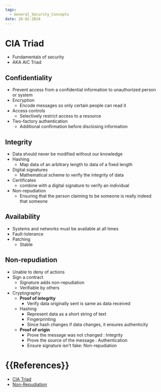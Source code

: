 ```yaml
---
tags:
  - General_Security_Concepts
date: 26-02-2024
---
```


# CIA Triad
- Fundamentals of security 
- AKA AIC Triad
## Confidentiality ##
- Prevent access from a confidential information to  unauthorized person or system
- Encryption
	- Encode messages so only certain people can read it
- Access controls
	- Selectively restrict access to a resource
- Two-factory authentication
	- Additional confirmation before disclosing information
## Integrity ##
- Data should never be modified without our knowledge
- Hashing
	- Map data of an arbitrary length to data of a fixed length
- Digital signatures
	- Mathematical scheme to verify the integrity of data
- Certificates
	- combine with a digital signature to verify an individual
- Non-repudiation
	- Ensuring that the person claiming to be someone is really indeed that someone
## Availability ##
- Systems and networks must be available at all times
- Fault-tolerance
- Patching
	- Stable
## Non-repudiation ##
- Unable to deny of actions 
- Sign a contract
	- Signature adds non-repudiation
	- Verifiable by others
- Cryptography
	- **Proof of integrity**
		- Verify data originally sent is same as data received
	- Hashing
		- Represent data as a short string of text
		- Fingerprinting
		- Since hash changes if data changes, it ensures authenticity
	- **Proof of origin**
		- Prove the message was not changed : Integrity
		- Prove the source of the message : Authentication
		- Ensure signature isn't fake: Non-repudiation
# {{References}}

- [CIA Triad](https://www.professormesser.com/security-plus/sy0-701/sy0-701-video/the-cia-triad-sy0-701/)
- [Non-Repudiation](https://www.professormesser.com/security-plus/sy0-701/sy0-701-video/non-repudiation-sy0-701/)
